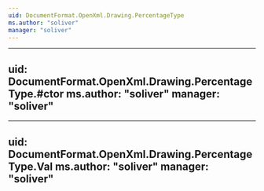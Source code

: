 ```yaml
---
uid: DocumentFormat.OpenXml.Drawing.PercentageType
ms.author: "soliver"
manager: "soliver"
---
```


---
uid: DocumentFormat.OpenXml.Drawing.PercentageType.#ctor
ms.author: "soliver"
manager: "soliver"
---

---
uid: DocumentFormat.OpenXml.Drawing.PercentageType.Val
ms.author: "soliver"
manager: "soliver"
---
